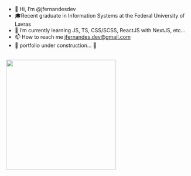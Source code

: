 - 👋 Hi, I’m @jfernandesdev
- 🎓Recent graduate in Information Systems at the Federal University of Lavras
- 🚀 I’m currently learning JS, TS, CSS/SCSS, ReactJS with NextJS, etc...
- 📫 How to reach me jfernandes.dev@gmail.com
- 🚧  portfolio under construction...  🚧

<br>

<img src="https://github.com/jfernandesdev/public/blob/a9982f7296ab5b6ea6079e1571775cc246e32437/w-signature.png" width='300px'>

